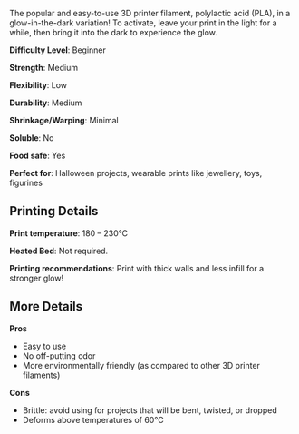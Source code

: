 ﻿The popular and easy-to-use 3D printer filament, polylactic acid (PLA), in a glow-in-the-dark variation! To activate, leave your print in the light for a while, then bring it into the dark to experience the glow.

**Difficulty Level**: Beginner

**Strength**: Medium

**Flexibility**: Low

**Durability**: Medium

**Shrinkage/Warping**: Minimal

**Soluble**: No

**Food safe**: Yes

**Perfect for**: Halloween projects, wearable prints like jewellery, toys, figurines

## Printing Details

**Print temperature**: 180 – 230°C

**Heated Bed**: Not required.

**Printing recommendations**: Print with thick walls and less infill for a stronger glow!

## More Details

**Pros**

 - Easy to use
 - No off-putting odor
 - More environmentally friendly (as compared to other 3D printer
   filaments)

**Cons**

 - Brittle: avoid using for projects that will be bent, twisted, or
   dropped
 - Deforms above temperatures of 60°C

